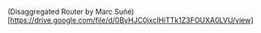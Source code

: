(Disaggregated Router by Marc Suñé)[https://drive.google.com/file/d/0ByHJC0jxcIHiTTk1Z3FOUXA0LVU/view]
